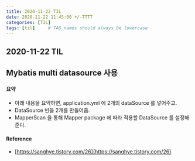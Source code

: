 ```yaml
---
title: 2020-11-22 TIL
date: 2020-11-22 11:45:00 +/-TTTT
categories: [TIL]
tags: [til]     # TAG names should always be lowercase
---
```

 
## 2020-11-22 TIL 



## Mybatis multi datasource 사용 

#### 요약

- 아래 내용을 요약하면, application.yml 에 2개의 dataSource 를 넣어주고.
- DataSource 빈을 2개를 만들어줌.
- MapperScan 을 통해 Mapper package 에 따라 적용할 DataSource 를 설정해준다.

#### Reference

- [https://sanghye.tistory.com/26](https://sanghye.tistory.com/26)